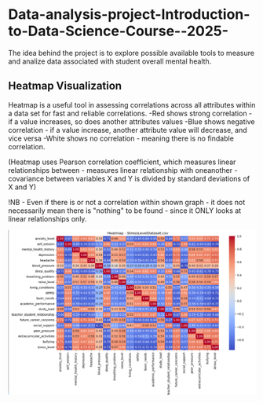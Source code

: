 # Data-analysis-project-Introduction-to-Data-Science-Course--2025-
The idea behind the project is to explore possible available tools to measure and analize data associated with student overall mental health.



## Heatmap Visualization

Heatmap is a useful tool in assessing correlations across all attributes within a data set for fast and reliable correlations.
-Red shows strong correlation - if a value increases, so does another attributes values
-Blue shows negative correlation - if a value increase, another attribute value will decrease, and vice versa
-White shows no correlation - meaning there is no findable correlation.

(Heatmap uses Pearson correlation coefficient, which measures linear relationships between - measures linear relationship with oneanother - covariance between variables X and Y is divided by standard deviations of X and Y)

!NB - Even if there is or not a correlation within shown graph - it does not necessarily mean there is "nothing" to be found - since it ONLY looks at linear relationships only.

![Heatmap Visualization](https://github.com/tammekasra/Data-analysis-project-Introduction-to-Data-Science-Course--2025-/blob/main/Heat_matp_visualization.png)

